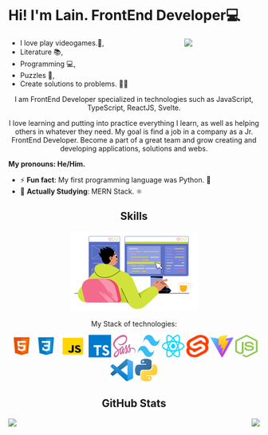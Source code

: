 <h1>Hi! I'm Lain. FrontEnd Developer💻</h1>
<img src="./assets/isaac.gif" width="30%" align="right">

- I love play videogames.👾,
- Literature 📚,
- Programming 💻,
- Puzzles 🤔,
- Create solutions to problems. 🐱‍🏍

<p align="center">I am FrontEnd Developer specialized in technologies such as JavaScript, TypeScript, ReactJS, Svelte.</p>

<p align="center">I love learning and putting into practice everything I learn, as well as helping others in whatever they need. My goal is find a job in a company as a Jr. FrontEnd Developer. Become a part of a great team and grow creating and developing applications, solutions and webs.</p>

<strong>My pronouns: He/Him.</strong>

- ⚡ <strong>Fun fact</strong>: My first programming language was Python. 🐍
- 📖 <strong>Actually Studying</strong>: MERN Stack. ⚛️


<h2 align="center">Skills</h2>

<div align="center">

  <img src="./assets/skill-illustration.png" />
  <p align="center" font-weight="bold">My Stack of technologies:</p>

  <img src="./skills/html5.svg" width="45px" height="45px" alt="html" />
  <img src="./skills/CSS3.png" width="45px" height="45px"  alt="css" />
  <img src="./skills/javascript.png" width="55px" height="45px" alt="js" />
  <img src="./skills/typescript.svg" width="45px" height="45px" alt="ts" />
  <img src="./skills/Sass.svg" width="45px" height="45px" alt="sass" />
  <img src="./skills/tailwindcss.svg" width="45px" height="45px" alt="tailwindcss" />
  <img src="./skills/react.svg" width="45px" height="45px" alt="react" />
  <img src="./skills/Svelte.svg" width="45px" height="45px" alt="svelte" />
  <img src="./skills/vite.svg" width="45px" height="45px" alt="vite" />
  <img src="./skills/nodejs.svg" width="45px" height="45px" alt="nodejs" />
  <img src="./skills/vscode.svg" width="45px" height="45px" alt="vscode" />
  <img src="./skills/python.svg" width="45px" height="45px" alt="python" />
</div>


<h2 align="center">GitHub Stats</h2>
<p>
  <img align="left" src="https://github-readme-streak-stats.herokuapp.com?user=laindomJS&theme=gruvbox&date_format=j%20M%5B%20Y%5D&locale=es" />
</p>
<p>
  <img align="right" src="https://github-readme-stats.vercel.app/api/top-langs/?username=laindomJS&show_icons=true&theme=gruvbox" />
</p>

